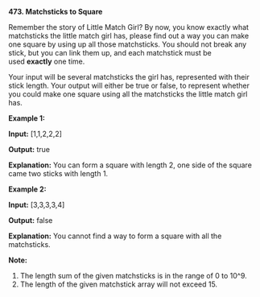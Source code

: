 **473. Matchsticks to Square**

Remember the story of Little Match Girl? By now, you know exactly what matchsticks the little match girl has, please find out a way you can make one square by using up all those matchsticks. You should not break any stick, but you can link them up, and each matchstick must be used **exactly** one time.

Your input will be several matchsticks the girl has, represented with their stick length. Your output will either be true or false, to represent whether you could make one square using all the matchsticks the little match girl has.

**Example 1:**

**Input:** [1,1,2,2,2]

**Output:** true

**Explanation:** You can form a square with length 2, one side of the square came two sticks with length 1.

**Example 2:**

**Input:** [3,3,3,3,4]

**Output:** false

**Explanation:** You cannot find a way to form a square with all the matchsticks.

**Note:**

1. The length sum of the given matchsticks is in the range of 0 to 10^9.
2. The length of the given matchstick array will not exceed 15.
